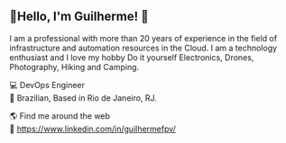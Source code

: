 ## 👋Hello, I'm Guilherme! 👋  


I am a professional with more than 20 years of experience in the field of
infrastructure and automation resources in the Cloud. I am a technology enthusiast and I love my hobby Do it yourself Electronics, Drones, Photography, Hiking and Camping.   

💻 DevOps Engineer   
🏡 Brazilian, Based in Rio de Janeiro, RJ.   

🌎 Find me around the web   
💼 https://www.linkedin.com/in/guilhermefpv/   


<!---
🚀 https://guilhermefpv.com/
--->


